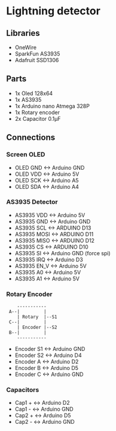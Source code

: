 # Lightning detector

## Libraries

- OneWire
- SparkFun AS3935
- Adafruit SSD1306

## Parts

- 1x Oled 128x64
- 1x AS3935
- 1x Arduino nano Atmega 328P
- 1x Rotary encoder
- 2x Capacitor 0.1µF

## Connections

### Screen OLED

- OLED GND <-> Arduino GND
- OLED VDD <-> Arduino 5V
- OLED SCK <-> Arduino A5
- OLED SDA <-> Arduino A4

### AS3935 Detector

- AS3935 VDD  <-> Arduino 5V
- AS3935 GND  <-> Arduino GND
- AS3935 SCL  <-> ARDUINO D13
- AS3935 MOSI <-> ARDUINO D11
- AS3935 MISO <-> ARDUINO D12
- AS3935 CS   <-> ARDUINO D10
- AS3935 SI   <-> Arduino GND (force spi)
- AS3935 IRQ  <-> Arduino D3
- AS3935 EN_V <-> Arduino 5V
- AS3935 A0   <-> Arduino 5V
- AS3935 A1   <-> Arduino 5V

### Rotary Encoder

``` text
    -----------
 A--|         |
    | Rotary  |--S1
 C--|         |
    | Encoder |--S2
 B--|         |
    -----------
```

- Encoder S1 <-> Arduino GND
- Encoder S2 <-> Arduino D4
- Encoder A  <-> Arduino D2
- Encoder B  <-> Arduino D5
- Encoder C  <-> Arduino GND

### Capacitors

- Cap1 + <-> Arduino D2
- Cap1 - <-> Arduino GND
- Cap2 + <-> Arduino D5
- Cap2 - <-> Arduino GND
